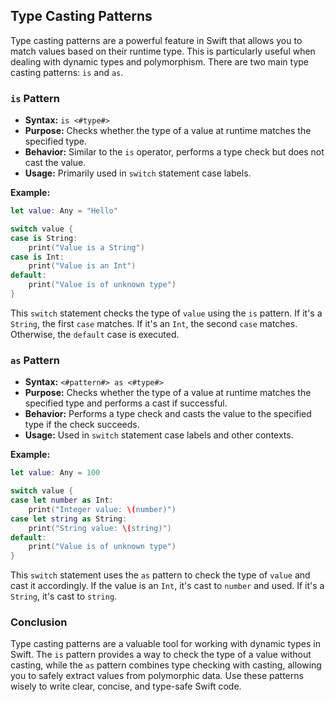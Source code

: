 ## Type Casting Patterns

Type casting patterns are a powerful feature in Swift that allows you to match values based on their runtime type. This is particularly useful when dealing with dynamic types and polymorphism. There are two main type casting patterns: `is` and `as`.

### `is` Pattern

* **Syntax:** `is <#type#>`
* **Purpose:** Checks whether the type of a value at runtime matches the specified type.
* **Behavior:** Similar to the `is` operator, performs a type check but does not cast the value.
* **Usage:** Primarily used in `switch` statement case labels.

**Example:**

```swift
let value: Any = "Hello"

switch value {
case is String:
    print("Value is a String")
case is Int:
    print("Value is an Int")
default:
    print("Value is of unknown type")
}
```

This `switch` statement checks the type of `value` using the `is` pattern. If it's a `String`, the first `case` matches. If it's an `Int`, the second `case` matches. Otherwise, the `default` case is executed.

### `as` Pattern

* **Syntax:** `<#pattern#> as <#type#>`
* **Purpose:** Checks whether the type of a value at runtime matches the specified type and performs a cast if successful.
* **Behavior:** Performs a type check and casts the value to the specified type if the check succeeds.
* **Usage:** Used in `switch` statement case labels and other contexts.

**Example:**

```swift
let value: Any = 100

switch value {
case let number as Int:
    print("Integer value: \(number)")
case let string as String:
    print("String value: \(string)")
default:
    print("Value is of unknown type")
}
```

This `switch` statement uses the `as` pattern to check the type of `value` and cast it accordingly. If the value is an `Int`, it's cast to `number` and used. If it's a `String`, it's cast to `string`.

### Conclusion

Type casting patterns are a valuable tool for working with dynamic types in Swift. The `is` pattern provides a way to check the type of a value without casting, while the `as` pattern combines type checking with casting, allowing you to safely extract values from polymorphic data. Use these patterns wisely to write clear, concise, and type-safe Swift code. 


